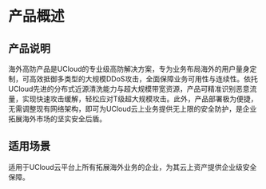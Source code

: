 # 产品概述

## 

## 产品说明

海外高防产品是UCloud的专业级高防解决方案，专为业务布局海外的用户量身定制，可高效抵御多类型的大规模DDoS攻击，全面保障业务可用性与连续性。依托UCloud先进的分布式近源清洗能力与超大规模带宽资源，产品可精准识别恶意流量，实现快速攻击缓解，轻松应对T级超大规模攻击。此外，产品部署极为便捷，无需调整现有网络架构，即可为UCloud云上业务提供无上限的安全防护，是企业拓展海外市场的坚实安全后盾。

## 适用场景

适用于UCloud云平台上所有拓展海外业务的企业，为其云上资产提供企业级安全保障。
